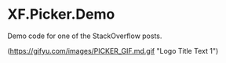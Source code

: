 # XF.Picker.Demo
Demo code for one of the StackOverflow posts.

(https://gifyu.com/images/PICKER_GIF.md.gif "Logo Title Text 1")

